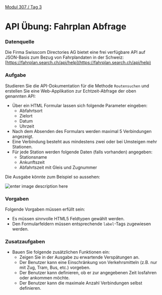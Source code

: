  [Modul 307 / Tag 3](/ilv.307/03-modul-307)

# API Übung: Fahrplan Abfrage
### Datenquelle
Die Firma Swisscom Directories AG bietet eine frei verfügbare API auf JSON-Basis zum Bezug von Fahrplandaten in der Schweiz:
[https://fahrplan.search.ch/api/help](https://fahrplan.search.ch/api/help)


### Aufgabe
Studieren Sie die API-Dokumentation für die Methode `Routensuchen` und erstellen Sie eine Web-Applikation zur Echtzeit-Abfrage der oben genannten API:
- Über ein HTML Formular lassen sich folgende Parameter eingeben:
	- Abfahrtsort
	- Zielort
	- Datum
	- Uhrzeit
- Nach dem Absenden des Formulars werden maximal 5 Verbindungen angezeigt. 
- Eine Verbindung besteht aus mindestens zwei oder bei Umsteigen mehr Stationen.
- Für jede Station werden folgende Daten (falls vorhanden) angegeben: 
	- Stationsname
	- Ankunftszeit
	- Abfahrtszeit mit Gleis und Zugnummer

Die Ausgabe könnte zum Beispiel so aussehen:

![enter image description here](https://lh3.googleusercontent.com/v4FRhh_GoNH2yiWb39iPk1c6emOFmdNcTZaTx76z4vzyzIsjxKaIDdotb7DIctCV9aQhWaWLMtuT "Fahrplan Ausgabe")

###  Vorgaben
Folgende Vorgaben müssen erfüllt sein:
- Es müssen sinnvolle HTML5 Feldtypen gewählt werden.
- Den Formularfeldern müssen entsprechende `label`-Tags zugewiesen werden.

### Zusatzaufgaben
- Bauen Sie folgende zusätzlichen Funktionen ein:
	- Zeigen Sie in der Ausgabe zu erwartende Verspätungen an.
	- Der Benutzer kann eine Einschränkung von Verkehrsmitteln (z.B. nur mit Zug, Tram, Bus, etc.) vorgeben.
	- Der Benutzer kann definieren, ob er zur angegebenen Zeit losfahren oder ankommen möchte.
	- Der Benutzer kann die maximale Anzahl  Verbindungen selbst definieren.
<!--stackedit_data:
eyJoaXN0b3J5IjpbLTc5Njc5ODY1MSwxNTYzOTU2MDUwLDcyOT
E5NzY1MCwxOTE3MjMwMzMxLDE1MzYxNjg2ODAsMTIxNDU1Mzkz
OSwtMjE2MDcxMjUyLDg1NTI5MDkxM119
-->